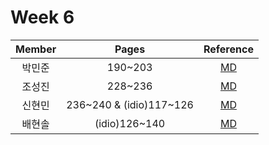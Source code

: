 # Week 6

| Member | Pages | Reference |
| :---: | :---: | :---: |
| 박민준 | 190~203 | [MD](minjun.md) |
| 조성진 | 228~236 | [MD](sungjin.md) |
| 신현민 | 236~240 & (idio)117\~126 | [MD](hyunmin.md) |
| 배현솔 | (idio)126~140 | [MD](baehyunsol.md) |
